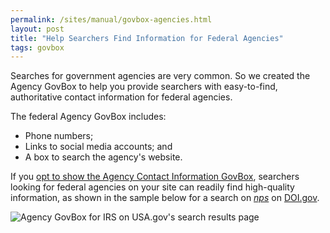 ```yaml
---
permalink: /sites/manual/govbox-agencies.html
layout: post
title: "Help Searchers Find Information for Federal Agencies"
tags: govbox
---
```

Searches for government agencies are very common. So we created the Agency GovBox to help you provide searchers with easy-to-find, authoritative contact information for federal agencies.

The federal Agency GovBox includes:

* Phone numbers;
* Links to social media accounts; and
* A box to search the agency's website.

If you [opt to show the Agency Contact Information GovBox](/sites/manual/display-overview.html), searchers looking for federal agencies on your site can readily find high-quality information, as shown in the sample below for a search on [*nps*](http://search.usa.gov/search?affiliate=doi.gov&query=nps) on [DOI.gov](http://www.interior.gov/).

![Agency GovBox for IRS on USA.gov's search results page](https://9fddeb862c037f6d2190-f1564c64756a8cfee25b6b19953b1d23.ssl.cf2.rackcdn.com/govbox-agency.png)
